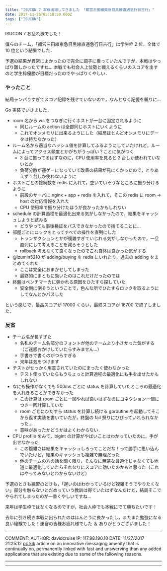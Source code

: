 ```yaml
---
title: "ISUCON 7 本戦出場してきました 「都営三田線東急目黒線直通急行日吉行」"
date: 2017-11-26T05:18:59.000Z
tags: ["ISUCON"]
---
```


ISUCON 7 お疲れ様でした！

僕らのチーム，「都営三田線東急目黒線直通急行日吉行」は学生枠 2 位，全体で 10 位という結果でした．

予選の結果が異常によかったので完全に調子に乗っていたんですが，本戦はやっぱり難しかったですね... 本戦でも社会人上位勢と戦えるくらいのスコアを出すのと学生枠優勝が目標だったのでやっぱりくやしい．

### やったこと

結局テンパりすぎてスコア記録を残せていないので，なんとなく記憶を頼りに...

Go 実装でいきました．

- room 名から ws をつなぎに行くホストが一台に固定されるように
  - 同じルームの action は全部同じホストにいくように
  - これでオンメモリに出来るようにした（結局ほとんどオンメモリにデータは持たなかった）
- ルーム名から適当なハッシュ値を計算してふるようにしていたけれど，ルームによってアクセス頻度とかがちがうっぽい？ことに気がつく
  - 3 台に振ってるはずなのに，CPU 使用率を見ると 2 台しか使われていないとか
  - 負荷分散が運ゲーになっていて改善の結果が見にくかったので，とりあえず 1 台しか使わないように
- ホストごとの接続数を redis に入れて，空いていそうなところに振り分けるように
  - 前段のサーバに nginx + app + redis を入れて，そこの redis に room -> host の対応情報を入れた
  - CPU 使用率で振り分けたほうが良かったかもしれない
- schedule の計算過程を最適化出来る気がしなかったので，結果をキャッシュしようと試みる
  - どうやっても事後検証をパスできなかったので捨てることに...
- 部屋ごとにロックをとってすべての操作を直列にした
  - トランザクションとかが複雑すぎていじれる気がしなかったので，一旦直列にして考えることを減らそうとした
  - rollback 考えなくて良くなったのでこれ自体は良かった気がする
- @izumin5210 が adding/buying を redis にいれたり，過去の adding をまとめてくれた
  - ここは完全におまかせしてしまった
  - 最終的にまともに効いたのはこれだけだったのでは
- 終盤はベンチマーカに弾かれる原因をひたすら探していた
  - 安全側に倒そうということで，色んな所でひたすらロックを取るようにしてなんとかパスした

という感じで，最高スコアが 17000 くらい，最終スコアが 16700 で終了しました．

### 反省

- チーム名が長すぎた
  - 名札のチーム名部分のフォントが他のチームより小さかった気がする（ご迷惑おかけしていたらすみません...）
  - 手書きで書くのがつらすぎる
  - 来年は気をつけます
- テストがせっかく用意されていたのにまったく使わなかった
  - テスト使っていたらもうちょっと計算過程の最適化にも手を出せたかもしれない
- なにも操作がなくても 500ms ごとに status を計算していたところの最適化を入れきることができなかった
  - この計算は room ごとに一回やれば良いはずなのにコネクション一個につき一回計算していた
  - room ごとにひたすら status を計算し続ける goroutine を起動してそこから返す実装を書いていたが，終盤の fail 祭りにびびっていれられなかった...
  - 意味があったかどうかはよくわからない．
- CPU profile をみて，bigint の計算がやばいことはわかっていたのに，手が出せなかった
  - この複雑さは結果をキャッシュしろってことだな！って勝手に思い込んでいたけど，結果のキャッシュも複雑で無理だった
  - 他のチームの方の話を聞く限り，そんなに無茶な最適化じゃなくても地道に最適化していたらそれなりにスコアに効いたのかもと思った（これはやってみないとわからないけど）

予選のときも練習のときも，「遅いのはわかっているけど複雑そうでやりたくない」部分を触らないとだめっていう教訓は得ていたはずなんだけど，結局そこでやられてしまったのが一番くやしいですね...

来年は学生枠ではなくなるのですが，社会人枠でも本戦にでて勝ちたいです！

去年に引き続き本戦に出られたのはほんとうに良かったし，またまた勉強になる良い経験でした！運営の皆様お疲れ様でした ＆ ありがとうございました！

---

COMMENT:
AUTHOR: davidcruise
IP: 117.98.190.10
DATE: 11/27/2017 21:25:12
[pc kik](https://www.kikforpcapp.com/kik-for-pc-windows-xp788-110-free-download/) article on an innovative messaging amenity that is continually on, permanently linked with fast and unswerving than any added applications that are existing due to some of the following reasons.

---

---
